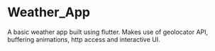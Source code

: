# Weather_App
A basic weather app built using flutter. Makes use of geolocator API, buffering animations, http access and interactive UI.
